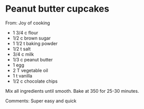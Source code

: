 # Peanut butter cupcakes
From: Joy of cooking

* 1 3/4 c flour
* 1/2 c brown sugar
* 1 1/2 t baking powder
* 1/2 t salt
* 3/4 c milk
* 1/3 c peanut butter
* 1 egg
* 2 T vegetable oil
* 1 t vanilla
* 1/2 c chocolate chips

Mix all ingredients until smooth.  Bake at 350 for 25-30 minutes.

Comments: Super easy and quick

